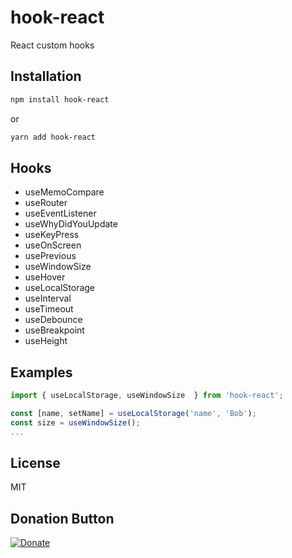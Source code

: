 # hook-react
React custom hooks

## Installation

```bash
npm install hook-react
```
or
```bash
yarn add hook-react
```

## Hooks
- useMemoCompare
- useRouter
- useEventListener
- useWhyDidYouUpdate
- useKeyPress
- useOnScreen
- usePrevious
- useWindowSize
- useHover
- useLocalStorage
- useInterval
- useTimeout
- useDebounce
- useBreakpoint
- useHeight

## Examples

```javascript
import { useLocalStorage, useWindowSize  } from 'hook-react';

const [name, setName] = useLocalStorage('name', 'Bob');
const size = useWindowSize();
...
```


## License
MIT

## Donation Button

[![Donate](https://img.shields.io/badge/Donate-PayPal-green.svg)](https://www.paypal.com/cgi-bin/webscr?cmd=_s-xclick&hosted_button_id=YYZQ6ZRZ3EW5C)
